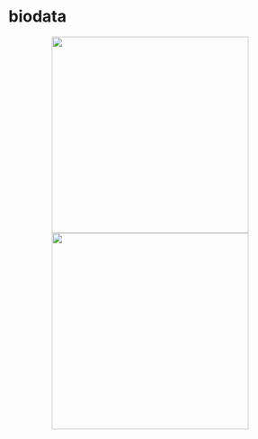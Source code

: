 # biodata
<p align="center">
  <img src="your_relative_path_here"width="350"/>
  <img src="your_relatve_path_here_number_2_large_name"width="350"/></p>
